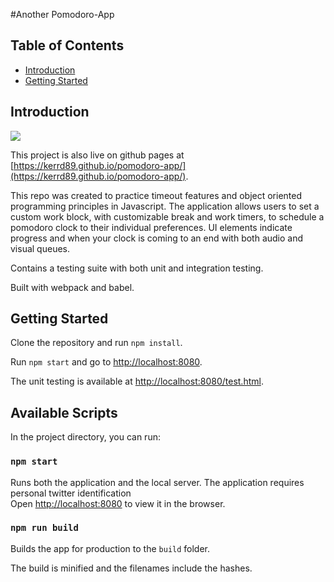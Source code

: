 #Another Pomodoro-App

## Table of Contents

- [Introduction](#introduction)
- [Getting Started](#getting-started)

## Introduction

![](http://g.recordit.co/jTxLUYzLFR.gif)

This project is also live on github pages at [https://kerrd89.github.io/pomodoro-app/](https://kerrd89.github.io/pomodoro-app/).

This repo was created to practice timeout features and object oriented programming principles in Javascript.  The application allows users to set a custom work block, with customizable break and work timers, to schedule a pomodoro clock to their individual preferences.  UI elements indicate progress and when your clock is coming to an end with both audio and visual queues.

Contains a testing suite with both unit and integration testing.

Built with webpack and babel.

## Getting Started

Clone the repository and run `npm install`.

Run `npm start` and go to [http://localhost:8080](http://localhost:8080).

The unit testing is available at [http://localhost:8080/test.html](http://localhost:8080/test.html).


## Available Scripts

In the project directory, you can run:

### `npm start`

Runs both the application and the local server.  The application requires personal twitter identification <br>
Open [http://localhost:8080](http://localhost:8080) to view it in the browser.


### `npm run build`

Builds the app for production to the `build` folder.<br>

The build is minified and the filenames include the hashes.<br>
